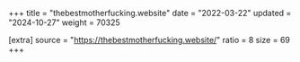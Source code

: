 +++
title = "thebestmotherfucking.website"
date = "2022-03-22"
updated = "2024-10-27"
weight = 70325

[extra]
source = "https://thebestmotherfucking.website/"
ratio = 8
size = 69
+++
